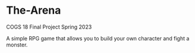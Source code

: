 # The-Arena
COGS 18 Final Project Spring 2023

A simple RPG game that allows you to build your own character and fight a monster.
